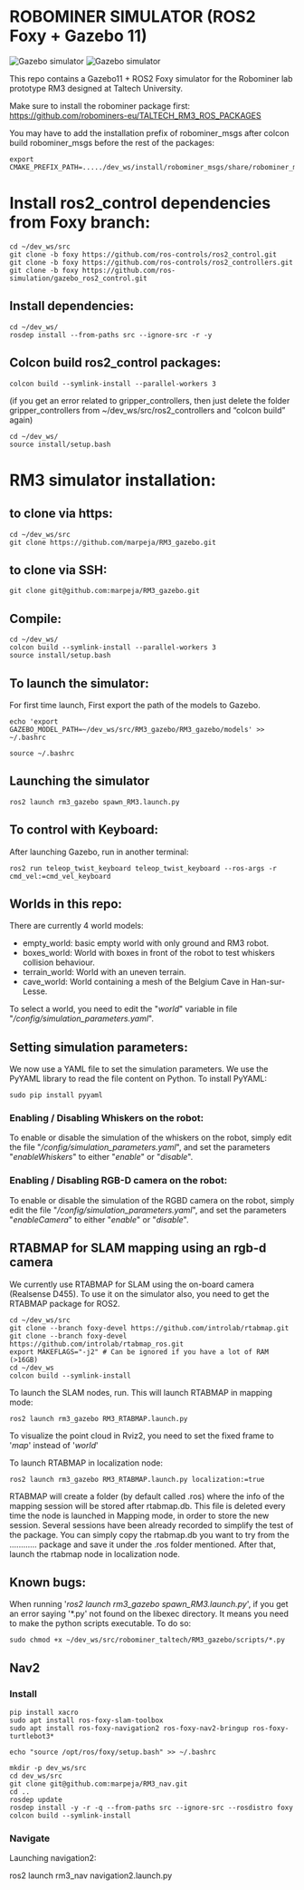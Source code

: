 # ROBOMINER SIMULATOR (ROS2 Foxy + Gazebo 11)


![Gazebo simulator](/docs/logo_rm_horiz.png?raw=true "Title")
![Gazebo simulator](/docs/gazebo_screenshot_whiskers.png?raw=true "Title")

This repo contains a Gazebo11 + ROS2 Foxy simulator for the Robominer lab prototype RM3 designed at Taltech University.

Make sure to install the robominer package first:
https://github.com/robominers-eu/TALTECH_RM3_ROS_PACKAGES

You may have to add the installation prefix of robominer_msgs after colcon build robominer_msgs before the rest of the packages:

```
export CMAKE_PREFIX_PATH=...../dev_ws/install/robominer_msgs/share/robominer_msgs/cmake
```


# Install ros2_control dependencies from Foxy branch:

```
cd ~/dev_ws/src
git clone -b foxy https://github.com/ros-controls/ros2_control.git
git clone -b foxy https://github.com/ros-controls/ros2_controllers.git
git clone -b foxy https://github.com/ros-simulation/gazebo_ros2_control.git
```

## Install dependencies:
```
cd ~/dev_ws/
rosdep install --from-paths src --ignore-src -r -y
```

## Colcon build ros2_control packages:
```
colcon build --symlink-install --parallel-workers 3
```

(if you get an error related to gripper_controllers, then just delete the folder gripper_controllers from ~/dev_ws/src/ros2_controllers and “colcon build” again)

```
cd ~/dev_ws/
source install/setup.bash
```

# RM3 simulator installation:

## to clone via https:
```
cd ~/dev_ws/src
git clone https://github.com/marpeja/RM3_gazebo.git
```

## to clone via SSH:
```
git clone git@github.com:marpeja/RM3_gazebo.git
```

## Compile:

```
cd ~/dev_ws/
colcon build --symlink-install --parallel-workers 3
source install/setup.bash
```

## To launch the simulator:

For first time launch, First export the path of the models to Gazebo.

```
echo 'export GAZEBO_MODEL_PATH=~/dev_ws/src/RM3_gazebo/RM3_gazebo/models' >> ~/.bashrc

source ~/.bashrc
```
## Launching the simulator
```
ros2 launch rm3_gazebo spawn_RM3.launch.py
```

## To control with Keyboard:

After launching Gazebo, run in another terminal:

```
ros2 run teleop_twist_keyboard teleop_twist_keyboard --ros-args -r cmd_vel:=cmd_vel_keyboard
```

## Worlds in this repo:
There are currently 4 world models:
  * empty_world: basic empty world with only ground and RM3 robot.
  * boxes_world: World with boxes in front of the robot to test whiskers collision behaviour.
  * terrain_world: World with an uneven terrain.
  * cave_world: World containing a mesh of the Belgium Cave in Han-sur-Lesse.

To select a world, you need to edit the "_world_" variable in file "_/config/simulation_parameters.yaml_".

## Setting simulation parameters:
We now use a YAML file to set the simulation parameters. We use the PyYAML library to read the file content on Python. To install PyYAML:
```
sudo pip install pyyaml
```

### Enabling / Disabling Whiskers on the robot:
To enable or disable the simulation of the whiskers on the robot, simply edit the file "_/config/simulation_parameters.yaml_", and set the parameters "_enableWhiskers_" to either "_enable_" or "_disable_".
### Enabling / Disabling RGB-D camera on the robot:
To enable or disable the simulation of the RGBD camera on the robot, simply edit the file "_/config/simulation_parameters.yaml_", and set the parameters "_enableCamera_" to either "_enable_" or "_disable_".

## RTABMAP for SLAM mapping using an rgb-d camera
We currently use RTABMAP for SLAM using the on-board camera (Realsense D455). To use it on the simulator also, you need to get the RTABMAP package for ROS2.

```
cd ~/dev_ws/src
git clone --branch foxy-devel https://github.com/introlab/rtabmap.git
git clone --branch foxy-devel https://github.com/introlab/rtabmap_ros.git
export MAKEFLAGS="-j2" # Can be ignored if you have a lot of RAM (>16GB)
cd ~/dev_ws
colcon build --symlink-install
```
To launch the SLAM nodes, run. This will launch RTABMAP in mapping mode:

```
ros2 launch rm3_gazebo RM3_RTABMAP.launch.py
```
To visualize the point cloud in Rviz2, you need to set the fixed frame to '_map_' instead of '_world_'

To launch RTABMAP in localization node:
```
ros2 launch rm3_gazebo RM3_RTABMAP.launch.py localization:=true
```

RTABMAP will create a folder (by default called .ros) where the info of the mapping session will be stored after rtabmap.db. This file is deleted every time the node is launched in Mapping mode, in order to store the new session. Several sessions have been already recorded to simplify the test of the package. You can simply copy the rtabmap.db you want to try from the ............ package and save it under the .ros folder mentioned. After that, launch the rtabmap node in localization node.


## Known bugs:
When running '_ros2 launch rm3_gazebo spawn_RM3.launch.py_', if you get an error saying '*.py' not found on the libexec directory. It means you need to make the python scripts executable. To do so:
```
sudo chmod +x ~/dev_ws/src/robominer_taltech/RM3_gazebo/scripts/*.py
```

## Nav2

### Install
```
pip install xacro
sudo apt install ros-foxy-slam-toolbox
sudo apt install ros-foxy-navigation2 ros-foxy-nav2-bringup ros-foxy-turtlebot3*
```
```
echo "source /opt/ros/foxy/setup.bash" >> ~/.bashrc

mkdir -p dev_ws/src
cd dev_ws/src
git clone git@github.com:marpeja/RM3_nav.git
cd ..
rosdep update
rosdep install -y -r -q --from-paths src --ignore-src --rosdistro foxy 
colcon build --symlink-install
```
### Navigate

Launching navigation2:

ros2 launch rm3_nav navigation2.launch.py




